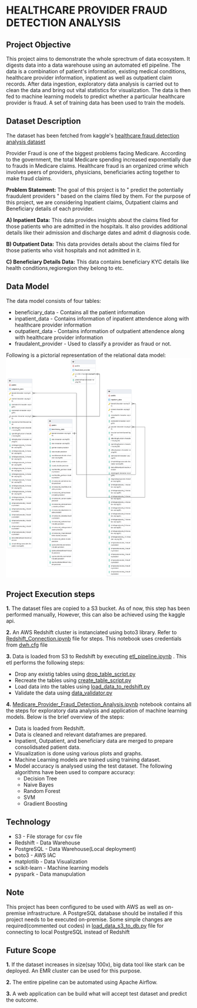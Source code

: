 # HEALTHCARE PROVIDER FRAUD DETECTION ANALYSIS

## Project Objective

This project aims to demonstrate the whole sprectrum of data ecosystem.
It digests data into a data warehouse using an automated etl pipeline. The data is a combination of patient's information, existing medical conditions, healthcare provider information, inpatient as well as outpatient claim records. After data ingestion, exploratory data analysis is carried out to clean the data and bring out vital statistics for visualization.
The data is then fed to machine learning models to predict whether a particular healthcare provider is fraud. 
A set of training data has been used to train the models.


## Dataset Description

The dataset has been fetched from kaggle's [healthcare fraud detection analysis dataset](https://www.kaggle.com/rohitrox/healthcare-provider-fraud-detection-analysis)

Provider Fraud is one of the biggest problems facing Medicare. According to the government, the total Medicare spending increased exponentially due to frauds in Medicare claims. Healthcare fraud is an organized crime which involves peers of providers, physicians, beneficiaries acting together to make fraud claims.

**Problem Statement:** The goal of this project is to " predict the potentially fraudulent providers " based on the claims filed by them. For the purpose of this project, we are considering Inpatient claims, Outpatient claims and Beneficiary details of each provider.

**A) Inpatient Data:**
This data provides insights about the claims filed for those patients who are admitted in the hospitals. It also provides additional details like their admission and discharge dates and admit d diagnosis code.

**B) Outpatient Data:**
This data provides details about the claims filed for those patients who visit hospitals and not admitted in it.

**C) Beneficiary Details Data:**
This data contains beneficiary KYC details like health conditions,regioregion they belong to etc.

## Data Model

The data model consists of four tables:

* beneficiary_data - Contains all the patient information
* inpatient_data - Contains information of inpatient attendence along with healthcare provider information
* outpatient_data - Contains information of outpatient attendence along with healthcare provider information
* fraudalent_provider - Used to classify a provider as fraud or not.

Following is a pictorial representation of the relational data model:
![ERD Diagram](/ERD.png)

## Project Execution steps

**1.** The dataset files are copied to a S3 bucket. As of now, this step has been performed manually, However, this can also be achieved using the kaggle api.

**2.** An AWS Redshift cluster is instanciated using boto3 library. Refer to [Redshift_Connection.ipynb](/Redshift_Connection.ipynb) file for steps. This notebook uses credentials from [dwh.cfg](/dwh.cfg) file

**3.** Data is loaded from S3 to Redshift by executing [etl_pipeline.ipynb](/etl_pipeline.ipynb) . This etl performs the following steps:

* Drop any existig tables using [drop_table_script.py](/queries/drop_table_script.py)
* Recreate the tables using [create_table_script.py](/queries/create_table_script.py)
* Load data into the tables using [load_data_to_redshift.py](queries/load_data_to_redshift.py )
* Validate the data  using [data_validator.py](/queries/data_validator.py) 

**4.** [Medicare_Provider_Fraud_Detection_Analysis.ipynb](/Medicare_Provider_Fraud_Detection_Analysis.ipynb) notebook contains all the steps for exploratory data analysis and application of machine learning models. Below is the brief overview of the steps:

* Data is loaded from Redshift.
* Data is cleaned and relevant dataframes are prepared.
* Inpatient, Outpatient, and beneficiary data are merged to prepare consolidsated patient data.
* Visualization is done using various plots and graphs.
* Machine Learning models are trained using training dataset.
* Model accuracy is analysed using the test dataset. The following algorithms have been used to compare accuracy:
	* Decision Tree
	* Naive Bayes
	* Random Forest
	* SVM
	* Gradient Boosting
	
## Technology

* S3 - File storage for csv file
* Redshift - Data Warehouse
* PostgreSQL - Data Warehouse(Local deployment)
* boto3 - AWS IAC
* matplotlib - Data Visualization
* scikit-learn - Machine learning models
* pyspark - Data manupulation
		
## Note

This project has been configured to be used with AWS as well as on-premise infrastructure. A PostgreSQL database should be installed if this project needs to be executed on-premise.
Some simple changes are required(commented out codes) in [load_data_s3_to_db.py](/load_data_s3_to_db.py) file for connecting to local PostgreSQL instead of Redshift

## Future Scope

**1.** If the dataset increases in size(say 100x), big data tool like stark can be deployed. An EMR cluster can be used for this purpose.

**2.** The entire pipeline can be automated using Apache Airflow.	

**3.** A web application can be build what will accept test dataset and predict the outcome.